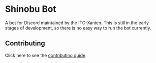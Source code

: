 # Shinobu Bot
A bot for Discord maintained by the ITC-Xanten.
This is still in the early stages of development, so there is no easy way to run the bot currently.

## Contributing
Click here to see the [contributing guide](https://github.com/ITC-Xanten/Shinobu/wiki/Getting-started).

